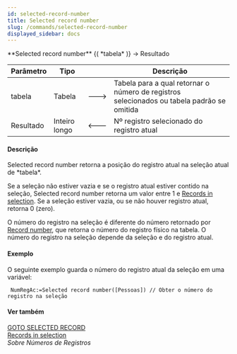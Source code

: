 ```yaml
---
id: selected-record-number
title: Selected record number
slug: /commands/selected-record-number
displayed_sidebar: docs
---
```


<!--REF #_command_.Selected record number.Syntax-->**Selected record number** {( *tabela* )} -> Resultado<!-- END REF-->
<!--REF #_command_.Selected record number.Params-->
| Parâmetro | Tipo |  | Descrição |
| --- | --- | --- | --- |
| tabela | Tabela | &#x1F852; | Tabela para a qual retornar o número de registros selecionados ou tabela padrão se omitida |
| Resultado | Inteiro longo | &#x1F850; | Nº registro selecionado do registro atual |

<!-- END REF-->

#### Descrição 

<!--REF #_command_.Selected record number.Summary-->Selected record number retorna a posição do registro atual na seleção atual de *tabela*.<!-- END REF-->

Se a seleção não estiver vazia e se o registro atual estiver contido na seleção, Selected record number retorna um valor entre 1 e [Records in selection](records-in-selection.md). Se a seleção estiver vazia, ou se não houver registro atual, retorna 0 (zero).  

O número do registro na seleção é diferente do número retornado por [Record number](record-number.md), que retorna o número do registro físico na tabela. O número do registro na seleção depende da seleção e do registro atual.

#### Exemplo 

O seguinte exemplo guarda o número do registro atual da seleção em uma variável:  
  
```4d
 NumRegAc:=Selected record number([Pessoas]) // Obter o número do registro na seleção
```

#### Ver também 

[GOTO SELECTED RECORD](goto-selected-record.md)  
[Records in selection](records-in-selection.md)  
*Sobre Números de Registros*  